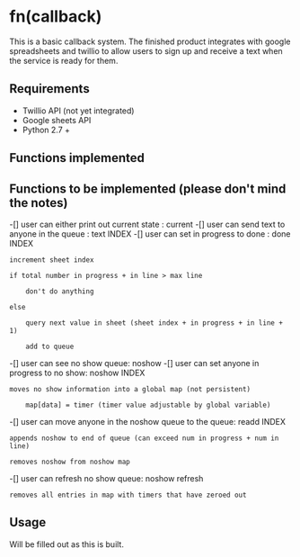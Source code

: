 # fn(callback)

This is a basic callback system. The finished product integrates with google spreadsheets and twillio to allow users to sign up and receive a text when the service is ready for them. 

## Requirements
* Twillio API (not yet integrated)
* Google sheets API
* Python 2.7 + 

## Functions implemented

## Functions to be implemented (please don't mind the notes)
-[] user can either print out current state : current
-[] user can send text to anyone in the queue : text INDEX
-[] user can set in progress to done : done INDEX

    increment sheet index

    if total number in progress + in line > max line

        don't do anything

    else

        query next value in sheet (sheet index + in progress + in line + 1) 

        add to queue
-[] user can see no show queue: noshow
-[] user can set anyone in progress to no show: noshow INDEX

    moves no show information into a global map (not persistent)

        map[data] = timer (timer value adjustable by global variable)

-[] user can move anyone in the noshow queue to the queue: readd INDEX

    appends noshow to end of queue (can exceed num in progress + num in line)

    removes noshow from noshow map
-[] user can refresh no show queue: noshow refresh 

    removes all entries in map with timers that have zeroed out

## Usage

Will be filled out as this is built. 